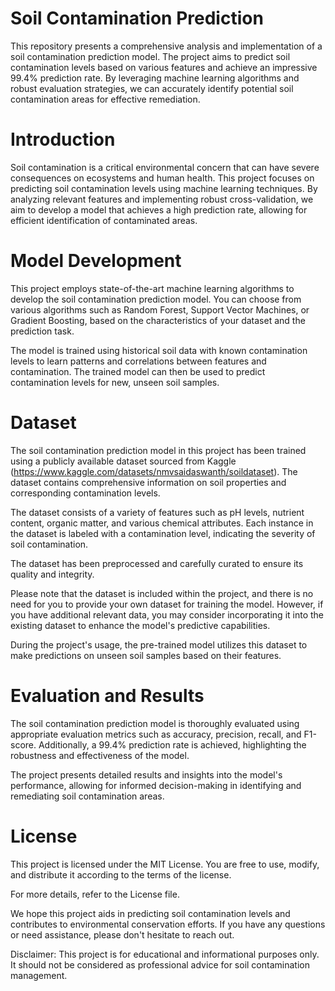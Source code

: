 # Soil Contamination Prediction
This repository presents a comprehensive analysis and implementation of a soil contamination prediction model. The project aims to predict soil contamination levels based on various features and achieve an impressive 99.4% prediction rate. By leveraging machine learning algorithms and robust evaluation strategies, we can accurately identify potential soil contamination areas for effective remediation.

# Introduction
Soil contamination is a critical environmental concern that can have severe consequences on ecosystems and human health. This project focuses on predicting soil contamination levels using machine learning techniques. By analyzing relevant features and implementing robust cross-validation, we aim to develop a model that achieves a high prediction rate, allowing for efficient identification of contaminated areas.

# Model Development
This project employs state-of-the-art machine learning algorithms to develop the soil contamination prediction model. You can choose from various algorithms such as Random Forest, Support Vector Machines, or Gradient Boosting, based on the characteristics of your dataset and the prediction task.

The model is trained using historical soil data with known contamination levels to learn patterns and correlations between features and contamination. The trained model can then be used to predict contamination levels for new, unseen soil samples.

# Dataset
The soil contamination prediction model in this project has been trained using a publicly available dataset sourced from Kaggle (https://www.kaggle.com/datasets/nmvsaidaswanth/soildataset). The dataset contains comprehensive information on soil properties and corresponding contamination levels.

The dataset consists of a variety of features such as pH levels, nutrient content, organic matter, and various chemical attributes. Each instance in the dataset is labeled with a contamination level, indicating the severity of soil contamination.

The dataset has been preprocessed and carefully curated to ensure its quality and integrity.

Please note that the dataset is included within the project, and there is no need for you to provide your own dataset for training the model. However, if you have additional relevant data, you may consider incorporating it into the existing dataset to enhance the model's predictive capabilities.

During the project's usage, the pre-trained model utilizes this dataset to make predictions on unseen soil samples based on their features.

# Evaluation and Results
The soil contamination prediction model is thoroughly evaluated using appropriate evaluation metrics such as accuracy, precision, recall, and F1-score. Additionally, a 99.4% prediction rate is achieved, highlighting the robustness and effectiveness of the model.

The project presents detailed results and insights into the model's performance, allowing for informed decision-making in identifying and remediating soil contamination areas.

# License
This project is licensed under the MIT License. You are free to use, modify, and distribute it according to the terms of the license.

For more details, refer to the License file.

We hope this project aids in predicting soil contamination levels and contributes to environmental conservation efforts. If you have any questions or need assistance, please don't hesitate to reach out.

Disclaimer: This project is for educational and informational purposes only. It should not be considered as professional advice for soil contamination management.
